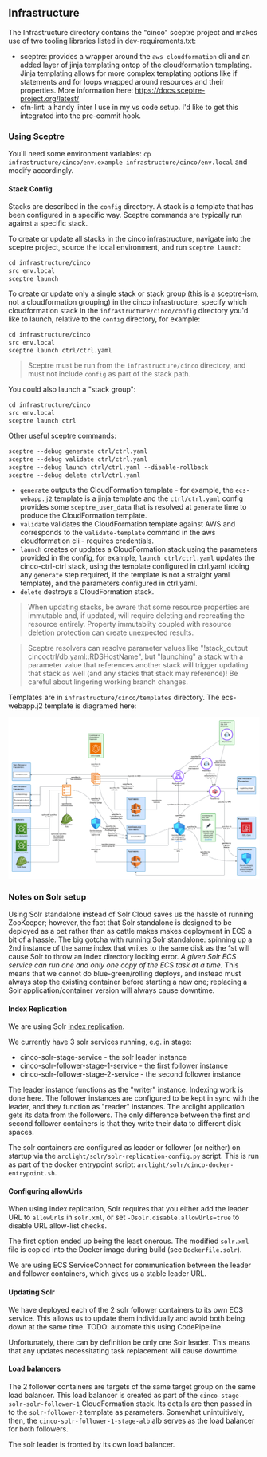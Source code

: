 ## Infrastructure

The Infrastructure directory contains the "cinco" sceptre project and makes use of two tooling libraries listed in dev-requirements.txt:

- sceptre: provides a wrapper around the `aws cloudformation` cli and an added layer of jinja templating ontop of the cloudformation templating. Jinja templating allows for more complex templating options like if statements and for loops wrapped around resources and their properties. More information here: https://docs.sceptre-project.org/latest/
- cfn-lint: a handy linter I use in my vs code setup. I'd like to get this integrated into the pre-commit hook.

### Using Sceptre

You'll need some environment variables: `cp infrastructure/cinco/env.example infrastructure/cinco/env.local` and modify accordingly.

#### Stack Config

Stacks are described in the `config` directory. A stack is a template that has been configured in a specific way. Sceptre commands are typically run against a specific stack.

To create or update all stacks in the cinco infrastructure, navigate into the sceptre project, source the local environment, and run `sceptre launch`:
```
cd infrastructure/cinco
src env.local
sceptre launch
```

To create or update only a single stack or stack group (this is a sceptre-ism, not a cloudformation grouping) in the cinco infrastructure, specify which cloudformation stack in the `infrastructure/cinco/config` directory you'd like to launch, relative to the `config` directory, for example:

```
cd infrastructure/cinco
src env.local
sceptre launch ctrl/ctrl.yaml
```

> Sceptre must be run from the `infrastructure/cinco` directory, and must not include `config` as part of the stack path.

You could also launch a "stack group":

```
cd infrastructure/cinco
src env.local
sceptre launch ctrl
```

Other useful sceptre commands:

```
sceptre --debug generate ctrl/ctrl.yaml
sceptre --debug validate ctrl/ctrl.yaml
sceptre --debug launch ctrl/ctrl.yaml --disable-rollback
sceptre --debug delete ctrl/ctrl.yaml
```

- `generate` outputs the CloudFormation template - for example, the `ecs-webapp.j2` template is a jinja template and the `ctrl/ctrl.yaml` config provides some `sceptre_user_data` that is resolved at `generate` time to produce the CloudFormation template.
- `validate` validates the CloudFormation template against AWS and corresponds to the `validate-template` command in the aws cloudformation cli - requires credentials.
- `launch` creates or updates a CloudFormation stack using the parameters provided in the config, for example, `launch ctrl/ctrl.yaml` updates the cinco-ctrl-ctrl stack, using the template configured in ctrl.yaml (doing any `generate` step required, if the template is not a straight yaml template), and the parameters configured in ctrl.yaml.
- `delete` destroys a CloudFormation stack.

> When updating stacks, be aware that some resource properties are immutable and, if updated, will require deleting and recreating the resource entirely. Property immutablity coupled with resource deletion protection can create unexpected results.

> Sceptre resolvers can resolve parameter values like "!stack_output cincoctrl/db.yaml::RDSHostName", but "launching" a stack with a parameter value that references another stack will trigger updating that stack as well (and any stacks that stack may reference)! Be careful about lingering working branch changes.

Templates are in `infrastructure/cinco/templates` directory. The ecs-webapp.j2 template is diagramed here:

![Infrastructure Diagram for ecs-webapp template](infrastructure/cinco/ecs-webapp-template.png)

### Notes on Solr setup

Using Solr standalone instead of Solr Cloud saves us the hassle of running ZooKeeper; however, the fact that Solr standalone is designed to be deployed as a pet rather than as cattle makes makes deployment in ECS a bit of a hassle. The big gotcha with running Solr standalone: spinning up a 2nd instance of the same index that writes to the same disk as the 1st will cause Solr to throw an index directory locking error. *A given Solr ECS service can run one and only one copy of the ECS task at a time.* This means that we cannot do blue-green/rolling deploys, and instead must always stop the existing container before starting a new one; replacing a Solr application/container version will always cause downtime.

#### Index Replication

We are using Solr [index replication](https://solr.apache.org/guide/solr/latest/deployment-guide/user-managed-index-replication.html).

We currently have 3 solr services running, e.g. in stage:

- cinco-solr-stage-service - the solr leader instance
- cinco-solr-follower-stage-1-service - the first follower instance
- cinco-solr-follower-stage-2-service - the second follower instance

The leader instance functions as the "writer" instance. Indexing work is done here. The follower instances are configured to be kept in sync with the leader, and they function as "reader" instances. The arclight application gets its data from the followers. The only difference between the first and second follower containers is that they write their data to different disk spaces.

The solr containers are configured as leader or follower (or neither) on startup via the `arclight/solr/solr-replication-config.py` script. This is run as part of the docker entrypoint script: `arclight/solr/cinco-docker-entrypoint.sh`.

#### Configuring allowUrls

When using index replication, Solr requires that you either add the leader URL to `allowUrls` in `solr.xml`, or set `-Dsolr.disable.allowUrls=true` to disable URL allow-list checks.

The first option ended up being the least onerous. The modified `solr.xml` file is copied into the Docker image during build (see `Dockerfile.solr`).

We are using ECS ServiceConnect for communication between the leader and follower containers, which gives us a stable leader URL.

#### Updating Solr

We have deployed each of the 2 solr follower containers to its own ECS service. This allows us to update them individually and avoid both being down at the same time. TODO: automate this using CodePipeline.

Unfortunately, there can by definition be only one Solr leader. This means that any updates necessitating task replacement will cause downtime.

#### Load balancers

The 2 follower containers are targets of the same target group on the same load balancer. This load balancer is created as part of the `cinco-stage-solr-solr-follower-1` CloudFormation stack. Its details are then passed in to the `solr-follower-2` template as parameters. Somewhat unintuitively, then, the `cinco-solr-follower-1-stage-alb` alb serves as the load balancer for both followers.

The solr leader is fronted by its own load balancer.
